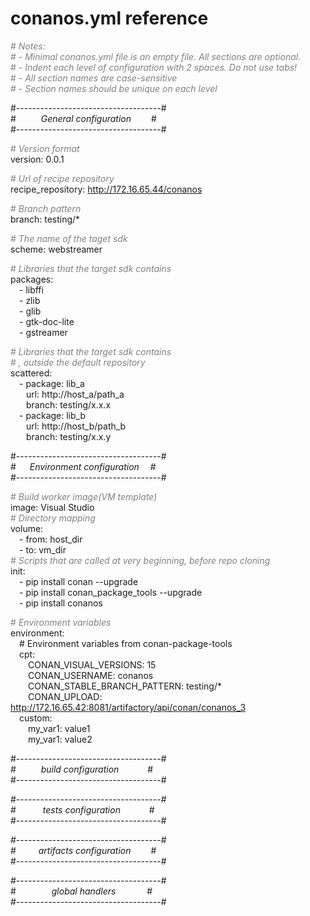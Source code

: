 # conanos.yml reference

<font color=gray>\#  _Notes:_  
\#  - _Minimal conanos.yml file is an empty file. All sections are optional._  
\#  - _Indent each level of configuration with 2 spaces. Do not use tabs!_  
\#  - _All section names are case-sensitive_  
\#  - _Section names should be unique on each level_</font>

\#------------------------------------#  
\# &emsp;&emsp;&nbsp; _General configuration_&emsp;&emsp; #  
\#------------------------------------#  

<font color=gray>\# _Version format_</font>  
version: 0.0.1

<font color=gray>\# _Url of recipe repository_</font>  
recipe_repository: http://172.16.65.44/conanos

<font color=gray>\# _Branch pattern_</font>  
branch: testing/*

<font color=gray>\# _The name of the taget sdk_</font>  
scheme: webstreamer

<font color=gray>\# _Libraries that the target sdk contains_</font>  
packages:  
&emsp;- libffi  
&emsp;- zlib  
&emsp;- glib  
&emsp;- gtk-doc-lite  
&emsp;- gstreamer

<font color=gray>\# _Libraries that the target sdk contains_  
\# _, outside the default repository_</font>  
scattered:  
&emsp;- package: lib_a  
&emsp;&ensp;&nbsp;url: http://host_a/path_a  
&emsp;&ensp;&nbsp;branch: testing/x.x.x  
&emsp;- package: lib_b  
&emsp;&ensp;&nbsp;url: http://host_b/path_b  
&emsp;&ensp;&nbsp;branch: testing/x.x.y  

\#------------------------------------#  
\# &emsp; _Environment configuration_&emsp; #  
\#------------------------------------#  

<font color=gray>\# _Build worker image(VM template)_</font>  
image: Visual Studio  
<font color=gray>\# _Directory mapping_</font>  
volume:  
&emsp;- from: host_dir  
&emsp;- to: vm_dir  
<font color=gray>\# _Scripts that are called at very beginning, before repo cloning_</font>  
init:  
&emsp;- pip install conan --upgrade  
&emsp;- pip install conan_package_tools --upgrade  
&emsp;- pip install conanos

<font color=gray>\# _Environment variables_</font>  
environment:  
&emsp;\# Environment variables from conan-package-tools  
&emsp;cpt:  
&emsp;&emsp;CONAN_VISUAL_VERSIONS: 15  
&emsp;&emsp;CONAN_USERNAME: conanos  
&emsp;&emsp;CONAN_STABLE_BRANCH_PATTERN: testing/*  
&emsp;&emsp;CONAN_UPLOAD: http://172.16.65.42:8081/artifactory/api/conan/conanos_3  
&emsp;custom:  
&emsp;&emsp;my_var1: value1  
&emsp;&emsp;my_var1: value2  

\#------------------------------------#  
\# &emsp;&emsp;&nbsp; _build configuration_&emsp;&emsp;&emsp; #  
\#------------------------------------#

\#------------------------------------#  
\# &emsp;&emsp;&ensp; _tests configuration_&emsp;&emsp;&emsp; #  
\#------------------------------------#

\#------------------------------------#  
\# &emsp;&emsp; _artifacts configuration_&emsp;&emsp; #  
\#------------------------------------#

\#------------------------------------#  
\# &emsp;&emsp;&emsp;&ensp; _global handlers_ &emsp;&emsp;&emsp; #  
\#------------------------------------#